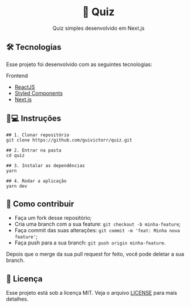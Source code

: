 <h1 align='center'>💭 Quiz</h1>
<p align='center'>Quiz simples desenvolvido em Next.js</p>

## 🛠 Tecnologias

Esse projeto foi desenvolvido com as seguintes tecnologias:

Frontend

- [ReactJS](https://pt-br.reactjs.org)
- [Styled Components](https://styled-components.com/)
- [Next.js](https://nextjs.org/)

## 📱💻 Instruções

```
## 1. Clonar repositório
git clone https://github.com/guivictorr/quiz.git

## 2. Entrar na pasta
cd quiz

## 3. Instalar as dependências
yarn

## 4. Rodar a aplicação
yarn dev
```

## 🤔 Como contribuir

- Faça um fork desse repositório;
- Cria uma branch com a sua feature: `git checkout -b minha-feature`;
- Faça commit das suas alterações: `git commit -m 'feat: Minha nova feature'`;
- Faça push para a sua branch: `git push origin minha-feature`.

Depois que o merge da sua pull request for feito, você pode deletar a sua branch.

## 📝 Licença

Esse projeto está sob a licença MIT. Veja o arquivo [LICENSE](https://github.com/guivictorr/quiz/blob/master/LICENSE) para mais detalhes.
